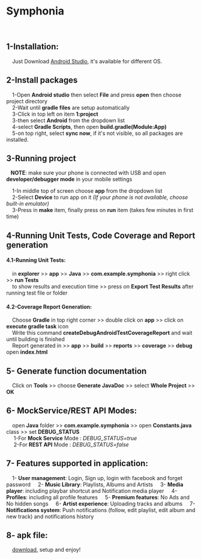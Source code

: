  # **Symphonia**
<br>

## 1-Installation:

  &nbsp;&nbsp;&nbsp; Just Download [Android Studio](https://developer.android.com/studio?hl=ru#downloads), it's available for different OS.
  <br>
  
## 2-Install packages
  
  &nbsp;&nbsp;&nbsp; 1-Open **Android studio** then select **File** and press **open** then choose project directory <br>
  &nbsp;&nbsp;&nbsp; 2-Wait until **gradle files** are setup automatically  <br>
  &nbsp;&nbsp;&nbsp; 3-Click in top left on item **1:project** <br>
  &nbsp;&nbsp;&nbsp; 3-then select **Android** from the dropdown list <br>
  &nbsp;&nbsp;&nbsp; 4-select **Gradle Scripts**, then open **build.gradle(Module:App)** <br>
  &nbsp;&nbsp;&nbsp; 5-on top right, select **sync now**, if it's not visible, so all packages are installed. <br>
  
## 3-Running project
  
  &nbsp;&nbsp; **NOTE**: make sure your phone is connected with USB and open **developer/debugger mode** in your mobile settings
  
  &nbsp;&nbsp;&nbsp; 1-In middle top of screen choose **app** from the dropdown list  <br> 
  &nbsp;&nbsp;&nbsp; 2-Select **Device** to run app on it *(If your phone is not available, choose built-in emulator)* <br>
  &nbsp;&nbsp;&nbsp; 3-Press in **make** item, finally press on **run** item (takes few minutes in first time)
  <br>
  
## 4-Running Unit Tests, Code Coverage and Report generation 
   #### 4.1-Running Unit Tests:
   
   &nbsp;&nbsp;&nbsp; in **explorer** >> **app** >> **Java** >> **com.example.symphonia** >> right click >> **run Tests** <br>
   &nbsp;&nbsp;&nbsp; to show results and execution time >> press on **Export Test Results** after running test file or folder
   #### 4.2-Coverage Report Generation:
   &nbsp;&nbsp;&nbsp; Choose **Gradle** in top right corner >> double click on **app** >> click on **execute gradle task** icon <br>
   &nbsp;&nbsp;&nbsp; Write this command **createDebugAndroidTestCoverageReport** and wait until building is finished <br>
   &nbsp;&nbsp;&nbsp; Report generated in >> **app** >> **build** >> **reports** >> **coverage** >> **debug** open **index.html**
  <br>
  
## 5- Generate function documentation

  &nbsp;&nbsp;&nbsp; Click on **Tools** >> choose **Generate JavaDoc** >> select **Whole Project** >> **OK**
  <br>
  
## 6- MockService/REST API Modes:

  &nbsp;&nbsp;&nbsp; open **Java** folder >> **com.example.symphonia** >> open **Constants.java** class >> set **DEBUG_STATUS** <br>
  &nbsp;&nbsp;&nbsp;&nbsp; 1-For **Mock Service** Mode : *DEBUG_STATUS=true* <br>
  &nbsp;&nbsp;&nbsp;&nbsp; 2-For **REST API** Mode : *DEBUG_STATUS=false* <br>
   
## 7- Features supported in application:
  &nbsp;&nbsp;&nbsp; 1- **User management**: Login, Sign up, login with facebook and forget password
  &nbsp;&nbsp;&nbsp; 2- **Music Library**: Playlists, Albums and Artists 
  &nbsp;&nbsp;&nbsp; 3- **Media player**: including playbar shortcut and Notification media player
  &nbsp;&nbsp;&nbsp; 4- **Profiles**: including all profile features 
  &nbsp;&nbsp;&nbsp; 5- **Premium features**: No Ads and No hidden songs
  &nbsp;&nbsp;&nbsp; 6- **Artist experience**: Uploading tracks and albums 
  &nbsp;&nbsp;&nbsp; 7- **Notifications system**: Push notifications (follow, edit playlist, edit album and new track) and notifications history 


## 8- apk file:
  
 &nbsp;&nbsp;&nbsp; [download](https://drive.google.com/file/d/1r-aOlpR258OShMChsqTQMnnHTx37Zy_w/view?usp=sharing), setup and enjoy!
